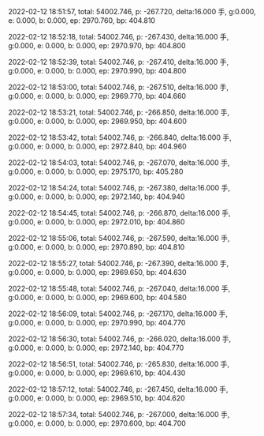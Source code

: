 2022-02-12 18:51:57, total: 54002.746, p: -267.720, delta:16.000 手, g:0.000, e: 0.000, b: 0.000, ep: 2970.760, bp: 404.810

2022-02-12 18:52:18, total: 54002.746, p: -267.430, delta:16.000 手, g:0.000, e: 0.000, b: 0.000, ep: 2970.970, bp: 404.800

2022-02-12 18:52:39, total: 54002.746, p: -267.410, delta:16.000 手, g:0.000, e: 0.000, b: 0.000, ep: 2970.990, bp: 404.800

2022-02-12 18:53:00, total: 54002.746, p: -267.510, delta:16.000 手, g:0.000, e: 0.000, b: 0.000, ep: 2969.770, bp: 404.660

2022-02-12 18:53:21, total: 54002.746, p: -266.850, delta:16.000 手, g:0.000, e: 0.000, b: 0.000, ep: 2969.950, bp: 404.600

2022-02-12 18:53:42, total: 54002.746, p: -266.840, delta:16.000 手, g:0.000, e: 0.000, b: 0.000, ep: 2972.840, bp: 404.960

2022-02-12 18:54:03, total: 54002.746, p: -267.070, delta:16.000 手, g:0.000, e: 0.000, b: 0.000, ep: 2975.170, bp: 405.280

2022-02-12 18:54:24, total: 54002.746, p: -267.380, delta:16.000 手, g:0.000, e: 0.000, b: 0.000, ep: 2972.140, bp: 404.940

2022-02-12 18:54:45, total: 54002.746, p: -266.870, delta:16.000 手, g:0.000, e: 0.000, b: 0.000, ep: 2972.010, bp: 404.860

2022-02-12 18:55:06, total: 54002.746, p: -267.590, delta:16.000 手, g:0.000, e: 0.000, b: 0.000, ep: 2970.890, bp: 404.810

2022-02-12 18:55:27, total: 54002.746, p: -267.390, delta:16.000 手, g:0.000, e: 0.000, b: 0.000, ep: 2969.650, bp: 404.630

2022-02-12 18:55:48, total: 54002.746, p: -267.040, delta:16.000 手, g:0.000, e: 0.000, b: 0.000, ep: 2969.600, bp: 404.580

2022-02-12 18:56:09, total: 54002.746, p: -267.170, delta:16.000 手, g:0.000, e: 0.000, b: 0.000, ep: 2970.990, bp: 404.770

2022-02-12 18:56:30, total: 54002.746, p: -266.020, delta:16.000 手, g:0.000, e: 0.000, b: 0.000, ep: 2972.140, bp: 404.770

2022-02-12 18:56:51, total: 54002.746, p: -265.830, delta:16.000 手, g:0.000, e: 0.000, b: 0.000, ep: 2969.610, bp: 404.430

2022-02-12 18:57:12, total: 54002.746, p: -267.450, delta:16.000 手, g:0.000, e: 0.000, b: 0.000, ep: 2969.510, bp: 404.620

2022-02-12 18:57:34, total: 54002.746, p: -267.000, delta:16.000 手, g:0.000, e: 0.000, b: 0.000, ep: 2970.600, bp: 404.700